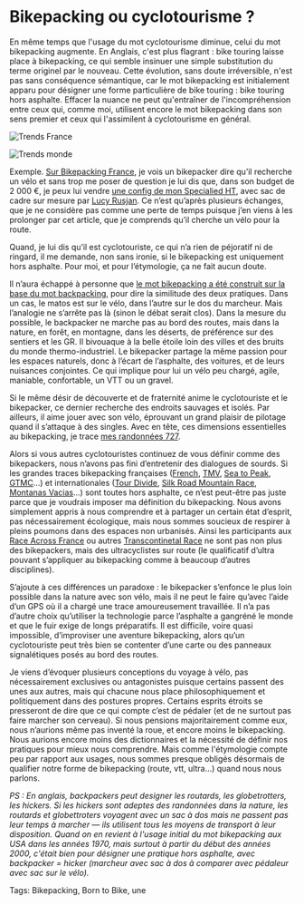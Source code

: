 # Bikepacking ou cyclotourisme ?

En même temps que l'usage du mot cyclotourisme diminue, celui du mot bikepacking augmente. En Anglais, c'est plus flagrant : bike touring laisse place à bikepacking, ce qui semble insinuer une simple substitution du terme originel par le nouveau. Cette évolution, sans doute irréversible, n'est pas sans conséquence sémantique, car le mot bikepacking est initialement apparu pour désigner une forme particulière de bike touring : bike touring hors asphalte. Effacer la nuance ne peut qu'entraîner de l'incompréhension entre ceux qui, comme moi, utilisent encore le mot bikepacking dans son sens premier et ceux qui l'assimilent à cyclotourisme en général.

![Trends France](https://tcrouzet.com/images_tc/2024/01/versus.png)

![Trends monde](https://tcrouzet.com/images_tc/2024/01/versus_monde.png)

Exemple. [Sur Bikepacking France](https://www.facebook.com/groups/1396341304006680/posts/3190433804597412/), je vois un bikepacker dire qu’il recherche un vélo et sans trop me poser de question je lui dis que, dans son budget de 2 000 €, je peux lui vendre [une config de mon Specialied HT](https://tcrouzet.com/2022/03/31/config-bikepacking-2022/), avec sac de cadre sur mesure par [Lucy Rusjan](https://www.rusjan.eu/). Ce n’est qu’après plusieurs échanges, que je ne considère pas comme une perte de temps puisque j’en viens à les prolonger par cet article, que je comprends qu’il cherche un vélo pour la route.

Quand, je lui dis qu’il est cyclotouriste, ce qui n’a rien de péjoratif ni de ringard, il me demande, non sans ironie, si le bikepacking est uniquement hors asphalte. Pour moi, et pour l’étymologie, ça ne fait aucun doute.

Il n’aura échappé à personne que [le mot bikepacking a été construit sur la base du mot backpacking](https://tcrouzet.com/2019/04/01/une-breve-histoire-du-bikepacking/), pour dire la similitude des deux pratiques. Dans un cas, le matos est sur le vélo, dans l’autre sur le dos du marcheur. Mais l’analogie ne s’arrête pas là (sinon le débat serait clos). Dans la mesure du possible, le backpacker ne marche pas au bord des routes, mais dans la nature, en forêt, en montagne, dans les déserts, de préférence sur des sentiers et les GR. Il bivouaque à la belle étoile loin des villes et des bruits du monde thermo-industriel. Le bikepacker partage la même passion pour les espaces naturels, donc à l’écart de l’asphalte, des voitures, et de leurs nuisances conjointes. Ce qui implique pour lui un vélo peu chargé, agile, maniable, confortable, un VTT ou un gravel.

Si le même désir de découverte et de fraternité anime le cyclotouriste et le bikepacker, ce dernier recherche des endroits sauvages et isolés. Par ailleurs, il aime jouer avec son vélo, éprouvant un grand plaisir de pilotage quand il s’attaque à des singles. Avec en tête, ces dimensions essentielles au bikepacking, je trace [mes randonnées 727](https://727.tcrouzet.com/).

Alors si vous autres cyclotouristes continuez de vous définir comme des bikepackers, nous n’avons pas fini d’entretenir des dialogues de sourds. Si les grandes traces bikepacking françaises ([French](https://www.frenchdivide.com/), [TMV](https://tourmassifvosgien.fr/), [Sea to Peak](https://erminig.cc/epreuves/la-sea-to-peak/), [GTMC](https://www.la-gtmc.com/)…) et internationales ([Tour Divide](https://tourdivide.org/), [Silk Road Mountain Race](https://www.silkroadmountainrace.com/), [Montanas Vacias](https://montanasvacias.com/)…) sont toutes hors asphalte, ce n’est peut-être pas juste parce que je voudrais imposer ma définition du bikepacking. Nous avons simplement appris à nous comprendre et à partager un certain état d’esprit, pas nécessairement écologique, mais nous sommes soucieux de respirer à pleins poumons dans des espaces non urbanisés. Ainsi les participants aux [Race Across France](https://raceacrossseries.com/event-race-across-france/) ou autres [Transcontinetal Race](https://www.lostdot.cc/race-brand/transcontinental) ne sont pas non plus des bikepackers, mais des ultracyclistes sur route (le qualificatif d’ultra pouvant s’appliquer au bikepacking comme à beaucoup d’autres disciplines).

S’ajoute à ces différences un paradoxe : le bikepacker s’enfonce le plus loin possible dans la nature avec son vélo, mais il ne peut le faire qu’avec l’aide d’un GPS où il a chargé une trace amoureusement travaillée. Il n’a pas d’autre choix qu’utiliser la technologie parce l’asphalte a gangréné le monde et que le fuir exige de longs préparatifs. Il est difficile, voire quasi impossible, d’improviser une aventure bikepacking, alors qu’un cyclotouriste peut très bien se contenter d’une carte ou des panneaux signalétiques posés au bord des routes.

Je viens d’évoquer plusieurs conceptions du voyage à vélo, pas nécessairement exclusives ou antagonistes puisque certains passent des unes aux autres, mais qui chacune nous place philosophiquement et politiquement dans des postures propres. Certains esprits étroits se presseront de dire que ce qui compte c’est de pédaler (et de ne surtout pas faire marcher son cerveau). Si nous pensions majoritairement comme eux, nous n’aurions même pas inventé la roue, et encore moins le bikepacking. Nous aurions encore moins des dictionnaires et la nécessité de définir nos pratiques pour mieux nous comprendre. Mais comme l'étymologie compte peu par rapport aux usages, nous sommes presque obligés désormais de qualifier notre forme de bikepacking (route, vtt, ultra…) quand nous nous parlons.

*PS : En anglais, backpackers peut designer les routards, les globetrotters, les hickers. Si les hickers sont adeptes des randonnées dans la nature, les routards et globettroters voyagent avec un sac à dos mais ne passent pas leur temps à marcher — ils utilisent tous les moyens de transport à leur disposition. Quand on en revient à l'usage initial du mot bikepacking aux USA dans les années 1970, mais surtout à partir du début des années 2000, c'était bien pour désigner une pratique hors asphalte, avec backpacker = hicker (marcheur avec sac à dos à comparer avec pédaleur avec sac sur le vélo).*

Tags: Bikepacking, Born to Bike, une